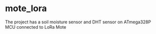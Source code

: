 # mote_lora
The project has a soil moisture sensor and DHT sensor on ATmega328P MCU connected to LoRa Mote
